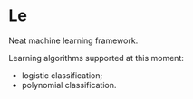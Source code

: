 # Le

Neat machine learning framework.

Learning algorithms supported at this moment:
* logistic classification;
* polynomial classification.
